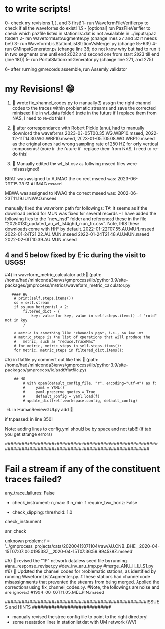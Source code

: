 # to write scripts!
0- check my revisions 1,2, and 3 first!
1- run WaveformFileVerifier.py to check if all the waveforms do exist!
1.5 - [optional] run PazFileVerifier to check which pazfile listed in stationlist.dat is not avaialable in ../inputs/paz folder!
2- run WaveformListAugmenter.py (change lines 27 and 32 if needs be!)
3- run WaveformListStationListStationVsMerger.py (change 55-63!)
4- run GMInputGenerator.py (change line 38; do not know why but had to run it in two segments one until end 2022 and second one from start 2023 till end (line 181))
5- run PortalStationxmlGenerator.py (change line 271, and 275)

6- after running gmrecords assemble, run  Assemly validator





# my Revisions! 😁️

1) 👋️ wrote fix_xhannel_codes.py to manually(!) assign the right channel codes to the traces within problematic streams and save the corrected miniseed file in wf_data folder!
(note in the future if I replace them from NAS, I need to re-do this!)

2) 👋️ after correspondance with Robert Pickle (anu), had to manually download the waveforms 2023-02-05T00.35.WG.WBP10.mseed, 2022-12-11T14.30.WG.WBP10.mseed, 2023-01-05T05.08.WG.WBP10.mseed
as the original ones had wrong sampling rate of 250 HZ for only vertical components! (note in the future if I replace them from NAS, I need to re-do this!)

3) 👋️ Manually edited the wf_lst.csv as follwing mseed files were misassigned!

BRAT was assigned to AUMAG the correct mseed was: 2023-06-29T15.28.S1.AUMAG.mseed

MBWA was assigned to NWAO  the correct mseed was: 2002-06-23T11.19.IU.NWAO.mseed

manually fixed the waveform path for followings:
TA: It seems as if the download period for MUN was fixed for several records – I have added the following files to the “new_hsd” folder and referenced these in the file “20250130_updated_au_wf_lst4ghd_mun_fix.csv”.  Note, IRIS these downloads come with HH* by default.
2022-01-22T07.55.AU.MUN.mseed
2022-01-24T21.22.AU.MUN.mseed
2022-01-24T21.48.AU.MUN.mseed
2022-02-01T10.39.AU.MUN.mseed

## 4 and 5 below fixed by Eric during the visit to USGS!
#4) in waveform_metric_calculator add:👋️ (path: /home/hadi/miniconda3/envs/gmprocess/lib/python3.9/site-packages/gmprocess/metrics/waveform_metric_calculator.py

       #### HG
        # print(self.steps.items())
        ss = self.stream
        if ss.num_horizontal < 2:
            filtered_dict = {
                key: value for key, value in self.steps.items() if "rotd" not in key
            }

        # metric is something like "channels-pga", i.e., an imc-imt
        # metric_steps is the list of operations that will produce the
        #   metric, such as "reduce.TraceMax"
        # for metric, metric_steps in self.steps.items():
        for metric, metric_steps in filtered_dict.items():
        

#5) in flatfile.py comment out like this:👋️ (path: /home/hadi/miniconda3/envs/gmprocess/lib/python3.9/site-packages/gmprocess/io/asdf/flatfile.py)



	    ## HG
            # with open(default_config_file, "r", encoding="utf-8") as f:
            #     yaml = YAML()
            #     yaml.preserve_quotes = True
            #     default_config = yaml.load(f)
            # update_dict(self.workspace.config, default_config)

       
6) in HumanReviewGUI.py add 👋️

if tr.passed:
in line 350!


Note: adding lines to config.yml should be by space and not tab!!! (if tab you get strange errors)


#############################################################################################################
# Fail a stream if any of the constituent traces failed?
 any_trace_failures: False

- check_instrument:
        n_max: 3
        n_min: 1
        require_two_horiz: False 
  
- check_clipping:
        threshold: 1.0
        
check_instrument

snr_check

unknown problem:
f = '../gmprocess_projects/data/20200415071104/raw/AU.CNB..BHE__2020-04-15T07:07:00.019538Z__2020-04-15T07:36:59.994538Z.mseed'

#5) 👋️ revised the "1P" network dataless seed file by running
#anu_response_reviser.py
#dev_inv_anu_tmp.py
#merge_ANU_II_IU_S1.py
#6) 👋️ Updated the channel codes for problematic stations, as identified by running WaveformListAugmenter.py. 
#These stations had channel code misassignments that prevented the streams from being merged. Applied the corrections using fix_channel_codes.py.
#Note, the followings are noise and are ignored!
#1994-08-06T11.05.MEL.PIN.mseed

####################################################ISSUES and HINTS #############################
- manually revised the strec config file to point to the right directory!
- some reeatation lines in stationlist.dat with UM network (WV)


